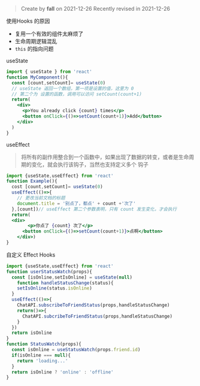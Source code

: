 > Create by **fall** on 2021-12-26
> Recently revised in 2021-12-26

使用Hooks 的原因

- 复用一个有效的组件太麻烦了
- 生命周期逻辑混乱
- `this` 的指向问题

useState

```jsx
import { useState } from 'react'
function MyComponent(){
  const [count,setCount]= useState(0)
  // useState 返回一个数组，第一项是设置的值，这里为 0
  // 第二个为 设置的函数，调用可以访问 setCount(count+1)
  return(
  	<div>
      <p>You already click {count} times</p>
      <button onClick={()=>setCount(count+1)}>Add</button>
    </div>
  )
}
```



useEffect

> 将所有的副作用整合到一个函数中，如果出现了数据的转变，或者是生命周期的变化，就会执行该钩子，当然也支持定义多个 钩子

```jsx
import {useState,useEffect} from 'react'
function Example(){
  cost [count,setCount]= useState(0)
  useEffect(()=>{
    // 更改当前文档的标题
    document.title = '别点了，都点' + count +'次了'
  },[count])// useEffect 第二个参数表明，只有 count 发生变化，才会执行
  return(
  <div>
    	<p>你点了 {count} 次了</p>
      <button onClick={()=>setCount(count+1)}>点啊</button>
    </div>)
}
```

自定义 Effect Hooks

```jsx
import {useState,useEffect} from 'react'
function userStatusWatch(props){
  const [isOnline,setIsOnline] = useState(null)
	function handleStatusChange(status){
    setIsOnline(status.isOnline)
  }
  useEffect(()=>{
    ChatAPI.subscribeToFriendStatus(props,handleStatusChange)
  	return()=>{
      ChatAPI.subcribeToFriendStatus(props,handleStatusChange)
    }
  })
  return isOnline
}
function StatusWatch(props){
  const isOnline = useStatusWatch(props.friend.id)
  if(isOnline === null){
    return 'loading...'
  }
  return isOnline ? 'online' : 'offline'
}
```



































